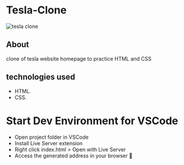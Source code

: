 # Tesla-Clone

![tesla clone](https://user-images.githubusercontent.com/86026272/139951583-87d95e86-8883-4d42-92fe-aa3648b2d9f4.PNG)

## About
clone of tesla website homepage to practice HTML and CSS

## technologies used
+ HTML.
+ CSS.
# Start Dev Environment for VSCode
+ Open project folder in VSCode
+ Install Live Server extension
+ Right click index.html > Open with Live Server
+ Access the generated address in your browser 🚀
